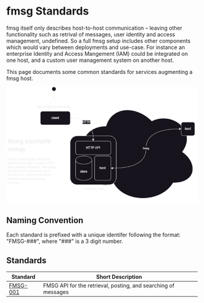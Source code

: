 # fmsg Standards

fmsg itself only describes host-to-host communication – leaving other functionality such as retrival of messages, user identity and access management, undefined. So a full fmsg setup includes other components which would vary between deployments and use-case. For instance an enterprise Identity and Access Mangement (IAM) could be integrated on one host, and a custom user management system on another host.

This page documents some common standards for services augmenting a fmsg host.

<picture>
  <source media="(prefers-color-scheme: dark)" srcset="pics/setup-example-dark-transparent.png">
  <source media="(prefers-color-scheme: light)" srcset="pics/setup-example-light.png">
  <img alt="example fmsg setup" src="pics/setup-example-dark-transparent.png">
</picture>


## Naming Convention

Each standard is prefixed with a unique identifer following the format: "FMSG-###", where "###" is a 3 digit number.

## Standards

| Standard  | Short Description                                      |
|-----------|--------------------------------------------------------|
| [FMSG-001](standards/fmsg-001-fmsg-api.md) | FMSG API for the retrieval, posting, and searching of messages |




